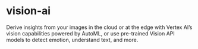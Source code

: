 # vision-ai
Derive insights from your images in the cloud or at the edge with Vertex AI’s vision capabilities powered by AutoML, or use pre-trained Vision API models to detect emotion, understand text, and more.
